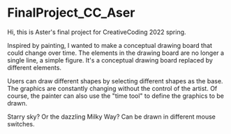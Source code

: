 # FinalProject_CC_Aser
Hi, this is Aster's final project for CreativeCoding 2022 spring.


Inspired by painting, I wanted to make a conceptual drawing board that could change over time. The elements in the drawing board are no longer a single line, a simple figure. It's a conceptual drawing board replaced by different elements.

Users can draw different shapes by selecting different shapes as the base. The graphics are constantly changing without the control of the artist. Of course, the painter can also use the "time tool" to define the graphics to be drawn.

Starry sky? Or the dazzling Milky Way? Can be drawn in different mouse switches.
